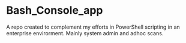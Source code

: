 # Bash_Console_app
A repo created to complement my efforts in PowerShell scripting in an enterprise envirorment. Mainly system admin and adhoc scans.
